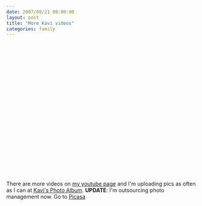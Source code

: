 ```yaml
---
date: 2007/08/21 00:00:00
layout: post
title: "More Kavi videos"
categories: family
---
```


<object width="425" height="350"><param name="movie" value="http://www.youtube.com/v/wzAIyoJNvgo"></param><param name="wmode" value="transparent"></param><embed src="http://www.youtube.com/v/wzAIyoJNvgo" type="application/x-shockwave-flash" wmode="transparent" width="425" height="350"></embed></object>

There are more videos on [my youtube page](http://youtube.com/user/vkurup1) and I'm uploading pics as often as I can at [Kavi's Photo Album](http://kurup.org/kavi/photo/?folder_id=92968). **UPDATE**: I'm outsourcing photo management now. Go to [Picasa](http://picasaweb.google.com/vvkurup)
